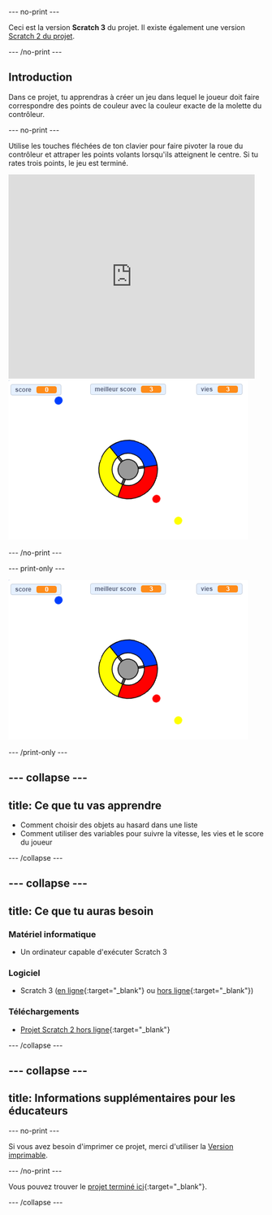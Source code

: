 \--- no-print \---

Ceci est la version **Scratch 3** du projet. Il existe également une version [Scratch 2 du projet](https://projects.raspberrypi.org/en/projects/catch-the-dots-scratch2).

\--- /no-print \---

## Introduction

Dans ce projet, tu apprendras à créer un jeu dans lequel le joueur doit faire correspondre des points de couleur avec la couleur exacte de la molette du contrôleur.

\--- no-print \---

Utilise les touches fléchées de ton clavier pour faire pivoter la roue du contrôleur et attraper les points volants lorsqu'ils atteignent le centre. Si tu rates trois points, le jeu est terminé.

<div class="scratch-preview">
  <iframe allowtransparency="true" width="485" height="402" src="https://scratch.mit.edu/projects/embed/252923761/?autostart=false" frameborder="0" scrolling="no"></iframe>
  <img src="images/dots-final.png">
</div>

\--- /no-print \---

\--- print-only \---

![Capture d'écran des points](images/dots-final.png)

\--- /print-only \---

## \--- collapse \---

## title: Ce que tu vas apprendre

+ Comment choisir des objets au hasard dans une liste
+ Comment utiliser des variables pour suivre la vitesse, les vies et le score du joueur

\--- /collapse \---

## \--- collapse \---

## title: Ce que tu auras besoin

### Matériel informatique

+ Un ordinateur capable d'exécuter Scratch 3

### Logiciel

+ Scratch 3 ([en ligne](http://rpf.io/scratchon){:target="_blank"} ou [hors ligne](http://rpf.io/scratchoff){:target="_blank"})

### Téléchargements

+ [Projet Scratch 2 hors ligne](http://rpf.io/p/en/catch-the-dots-go){:target="_blank"}

\--- /collapse \---

## \--- collapse \---

## title: Informations supplémentaires pour les éducateurs

\--- no-print \---

Si vous avez besoin d'imprimer ce projet, merci d'utiliser la [Version imprimable](https://projects.raspberrypi.org/en/projects/catch-the-dots/print).

\--- /no-print \---

Vous pouvez trouver le [projet terminé ici](http://rpf.io/p/en/catch-the-dots-get){:target="_blank"}.

\--- /collapse \---